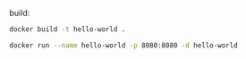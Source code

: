 

build:

```bash
docker build -t hello-world .
```

```bash
docker run --name hello-world -p 8080:8080 -d hello-world
```
